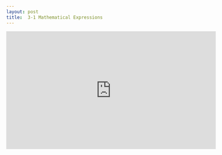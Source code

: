 ```yaml
---
layout: post
title:  3-1 Mathematical Expressions
---
```


<iframe width="560" height="315" src="https://www.youtube.com/embed/iI2eHCxv_EE" frameborder="0" allowfullscreen></iframe>

